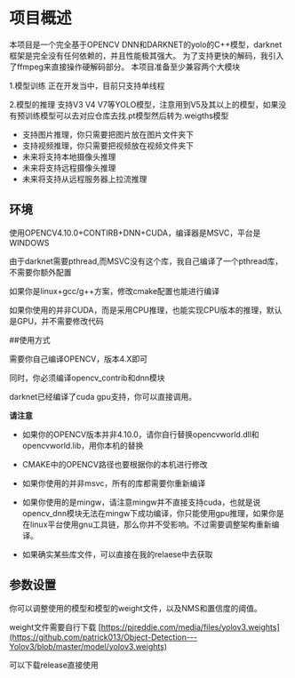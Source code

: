 # 项目概述
本项目是一个完全基于OPENCV DNN和DARKNET的yolo的C++模型，darknet框架是完全没有任何依赖的，并且性能极其强大。
为了支持更快的解码，我引入了ffmpeg来直接操作硬解码部分。
本项目准备至少兼容两个大模块

1.模型训练
正在开发当中，目前只支持单线程

2.模型的推理
支持V3 V4 V7等YOLO模型，注意用到V5及其以上的模型，如果没有预训练模型可以去对应仓库去找.pt模型然后转为.weigths模型

* 支持图片推理，你只需要把图片放在图片文件夹下
* 支持视频推理，你只需要把视频放在视频文件夹下
* 未来将支持本地摄像头推理
* 未来将支持远程摄像头推理
* 未来将支持从远程服务器上拉流推理

## 环境
使用OPENCV4.10.0+CONTIRB+DNN+CUDA，编译器是MSVC，平台是WINDOWS

由于darknet需要pthread,而MSVC没有这个库，我自己编译了一个pthread库，不需要你额外配置

如果你是linux+gcc/g++方案，修改cmake配置也能进行编译

如果你使用的并非CUDA，而是采用CPU推理，也能实现CPU版本的推理，默认是GPU，并不需要修改代码

##使用方式

需要你自己编译OPENCV，版本4.X即可

同时，你必须编译opencv_contrib和dnn模块

darknet已经编译了cuda gpu支持，你可以直接调用。

**请注意**

* 如果你的OPENCV版本并非4.10.0，请你自行替换opencvworld.dll和opencvworld.lib，用你本机的替换

* CMAKE中的OPENCV路径也要根据你的本机进行修改

* 如果你使用的并非msvc，所有的库都需要你重新编译

* 如果你使用的是mingw，请注意mingw并不直接支持cuda，也就是说opencv_dnn模块无法在mingw下成功编译，你只能使用gpu推理，如果你是在linux平台使用gnu工具链，那么你并不受影响。不过需要调整架构重新编译。

* 如果确实某些库文件，可以直接在我的relaese中去获取

## 参数设置
你可以调整使用的模型和模型的weight文件，以及NMS和置信度的阈值。

weight文件需要自行下载
[https://pjreddie.com/media/files/yolov3.weights](https://github.com/patrick013/Object-Detection---Yolov3/blob/master/model/yolov3.weights)

可以下载release直接使用
